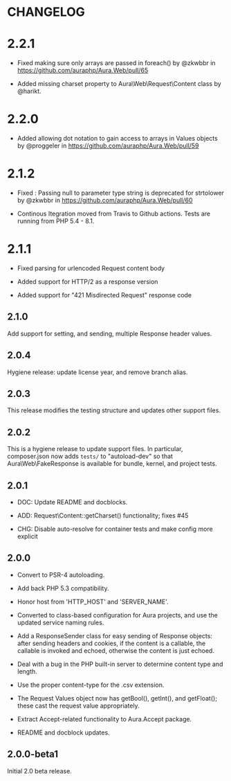 # CHANGELOG

# 2.2.1

- Fixed making sure only arrays are passed in foreach() by @zkwbbr in https://github.com/auraphp/Aura.Web/pull/65

- Added missing charset property to Aura\Web\Request\Content class by @harikt.

# 2.2.0

- Added allowing dot notation to gain access to arrays in Values objects by @proggeler in https://github.com/auraphp/Aura.Web/pull/59

# 2.1.2

- Fixed : Passing null to parameter type string is deprecated for strtolower by @zkwbbr in https://github.com/auraphp/Aura.Web/pull/60

- Continous Itegration moved from Travis to Github actions. Tests are running from PHP 5.4 - 8.1.

# 2.1.1

- Fixed parsing for urlencoded Request content body

- Added support for HTTP/2 as a response version

- Added support for "421 Misdirected Request" response code

## 2.1.0

Add support for setting, and sending, multiple Response header values.

## 2.0.4

Hygiene release: update license year, and remove branch alias.

## 2.0.3

This release modifies the testing structure and updates other support files.

## 2.0.2

This is a hygiene release to update support files. In particular, composer.json now adds `tests/` to "autoload-dev" so that Aura\Web\FakeResponse is available for bundle, kernel, and project tests.

## 2.0.1

- DOC: Update README and docblocks.

- ADD: Request\Content::getCharset() functionality; fixes #45

- CHG: Disable auto-resolve for container tests and make config more explicit

## 2.0.0

- Convert to PSR-4 autoloading.

- Add back PHP 5.3 compatibility.

- Honor host from 'HTTP_HOST' and 'SERVER_NAME'.

- Converted to class-based configuration for Aura projects, and use the updated
  service naming rules.

- Add a ResponseSender class for easy sending of Response objects: after sending
  headers and cookies, if the content is a callable, the callable is invoked and
  echoed, otherwise the content is just echoed.

- Deal with a bug in the PHP built-in server to determine content type and
  length.

- Use the proper content-type for the .csv extension.

- The Request Values object now has getBool(), getInt(), and getFloat(); these
  cast the request value appropriately.

- Extract Accept-related functionality to Aura.Accept package.

- README and docblock updates.

## 2.0.0-beta1

Initial 2.0 beta release.
